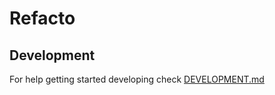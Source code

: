 # Refacto

## Development

For help getting started developing check [DEVELOPMENT.md](DEVELOPMENT.md)
